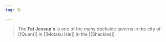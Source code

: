 ```yaml
---
tag: 🏗️

---
```

> The **Fat Jessup's** is one of the many dockside taverns in the city of [[Quent]] in [[Motaku Isle]] in the [[Shackles]].







